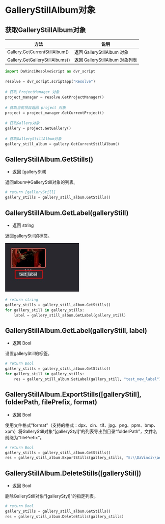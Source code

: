 # GalleryStillAlbum对象

## 获取GalleryStillAlbum对象

| 方法                              | 说明                        |
|---------------------------------|---------------------------|
| Gallery.GetCurrentStillAlbum()  | 返回 GalleryStillAlbum 对象   |
| Gallery.GetGalleryStillAlbums() | 返回 GalleryStillAlbum 对象列表 |

```python
import DaVinciResolveScript as dvr_script

resolve = dvr_script.scriptapp("Resolve")

# 获取 ProjectManager 对象
project_manager = resolve.GetProjectManager()

# 获取当前项目返回 project 对象
project = project_manager.GetCurrentProject()

# 获取Gallery对象
gallery = project.GetGallery()

# 获取GalleryStillAlbum对象
gallery_still_album = gallery.GetCurrentStillAlbum()

```

## GalleryStillAlbum.GetStills()

- 返回 [galleryStill]

返回album中GalleryStill对象的列表。

```python
# return [galleryStill]
gallery_stills = gallery_still_album.GetStills()
```

## GalleryStillAlbum.GetLabel(galleryStill)

- 返回 string

返回galleryStill的标签。

![layout_preset](./../images/gallery_still_label.jpg)

```python
# return string
gallery_stills = gallery_still_album.GetStills()
for gallery_still in gallery_stills:
    label = gallery_still_album.GetLabel(gallery_still)
```

## GalleryStillAlbum.GetLabel(galleryStill, label)

- 返回 Bool

设置galleryStill的标签。

```python
# return Bool
gallery_stills = gallery_still_album.GetStills()
for gallery_still in gallery_stills:
    res = gallery_still_album.SetLabel(gallery_still, "test_new_label")
```

## GalleryStillAlbum.ExportStills([galleryStill], folderPath, filePrefix, format)

- 返回 Bool

使用文件格式“format”（支持的格式：dpx、cin、tif、jpg、png、ppm、bmp、xpm）将GalleryStill对象“[galleryStyl]”的列表导出到目录“folderPath”，文件名前缀为“filePrefix”。

```python
# return Bool
gallery_stills = gallery_still_album.GetStills()
res = gallery_still_album.ExportStills(gallery_stills, "E:\\DaVinci\\add_media", "to_", "jpg")  
```

## GalleryStillAlbum.DeleteStills([galleryStill])

- 返回 Bool

删除GalleryStill对象“[galleryStyl]”的指定列表。

```python
# return Bool
gallery_stills = gallery_still_album.GetStills()
res = gallery_still_album.DeleteStills(gallery_stills)  
```

